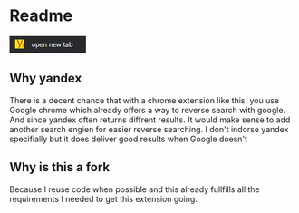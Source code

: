 # Readme

![Screenshot List](./Screenshot.png)

## Why yandex
There is a decent chance that with a chrome extension like this, you use Google chrome which already offers a way to reverse search with google.  
And since yandex often returns diffrent results. It would make sense to add another search engien for easier reverse searching.
I don't indorse yandex specifially but it does deliver good results when Google doesn't

## Why is this a fork
Because I reuse code when possible and this already fullfills all the requirements I needed to get this extension going.
